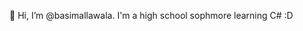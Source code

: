 👋 Hi, I’m @basimallawala.  I'm a high school sophmore learning C# :D

<!---
basimallawala/basimallawala is a ✨ special ✨ repository because its `README.md` (this file) appears on your GitHub profile.
You can click the Preview link to take a look at your changes.
--->
